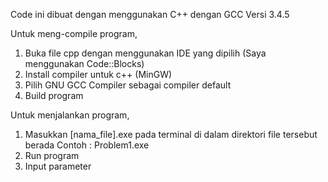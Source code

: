Code ini dibuat dengan menggunakan C++ dengan 
GCC Versi 3.4.5

Untuk meng-compile program,
1. Buka file cpp dengan menggunakan IDE yang dipilih (Saya menggunakan Code::Blocks)
2. Install compiler untuk c++ (MinGW)
3. Pilih GNU GCC Compiler sebagai compiler default
4. Build program


Untuk menjalankan program,
1. Masukkan [nama_file].exe pada terminal di dalam direktori file tersebut berada
Contoh : Problem1.exe
2. Run program
3. Input parameter
